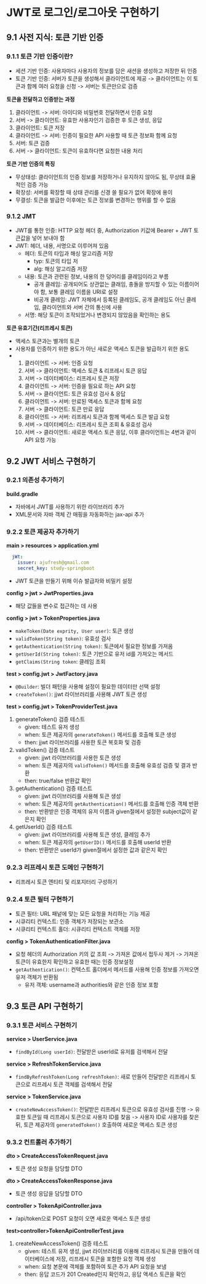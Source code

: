 # JWT로 로그인/로그아웃 구현하기

## 9.1 사전 지식: 토큰 기반 인증
### 9.1.1 토큰 기반 인증이란?
- 세션 기반 인증: 사용자마다 사용자의 정보를 담은 새션을 생성하고 저장한 뒤 인증
- 토큰 기반 인증: 서버가 토큰을 생성해서 클라이언트에 제공 -> 클라이언트는 이 토큰과 함께 여러 요청을 신청 -> 서버는 토큰만으로 검증

**토큰을 전달하고 인증받는 과정**
1. 클라이언트 -> 서버: 아이디와 비밀번호 전달하면서 인증 요청
2. 서버 -> 클라이언트: 유효한 사용자인기 검증한 후 토큰 생성, 응답
3. 클라이언트: 토큰 저장
4. 클라이언트 -> 서버: 인증이 필요한 API 사용할 때 토큰 정보화 함께 요청
5. 서버: 토큰 검증
6. 서버 -> 클라이언트: 토큰이 유효하다면 요청한 내용 처리

**토큰 기반 인증의 특징**
- 무상태성: 클라이언트의 인증 정보를 저장하거나 유지하지 않아도 됨, 무상태 효율적인 검증 가능
- 확장성: 서버를 확장할 때 상태 관리를 신경 쓸 필요가 없어 확장에 용이
- 무결성: 토큰을 발급한 이후에는 토큰 정보를 변경하는 행위를 할 수 없음

### 9.1.2 JMT
- JWT를 통한 인증: HTTP 요청 헤더 중, Authorization 키값에 Bearer + JWT 토큰값을 넣어 보내야 함
- JWT: 헤더, 내용, 서명으로 이루어져 있음
  - 헤더: 토큰의 타입과 해싱 알고리즘 저장
    - typ: 토큰의 타입 저
    - alg: 해싱 알고리즘 저장
  - 내용: 토큰과 관련된 정보, 내용의 한 덩어리를 클레임이라고 부름
    - 공개 클레임: 공개되어도 상관없는 클래임, 충돌을 방지할 수 있는 이름이어야 함, 보통 클레임 이름을 URI로 설정
    - 비공개 클레임: JWT 자체에서 등록된 클레임도, 공개 클레임도 아닌 클레임, 클라이언트와 서버 간의 통신에 사용 
  - 서명: 해당 토큰이 조작되었거나 변경되지 않았음을 확인하는 용도

**토큰 유효기간(리프레시 토큰)**
- 액세스 토큰과는 별개의 토큰 
- 사용자를 인증하기 위한 용도가 아닌 새로운 액세스 토큰을 발급하기 위한 용도
- 1. 클라이언트 -> 서버: 인증 요청
  1. 서버 -> 클라이언트: 액세스 토큰 & 리프레시 토큰 응답
  2. 서버 -> 데이터베이스: 리프레시 토큰 저장
  3. 클라이언트 -> 서버: 인증을 필요로 하는 API 요청
  4. 서버 -> 클라이언트: 토큰 유효성 검사 & 응답 
  5. 클라이언트 -> 서버: 만료된 액세스 토큰과 함께 요청
  6. 서버 -> 클라이언트: 토큰 만료 응답
  7. 클라이언트 -> 서버: 리프레시 토큰과 함께 액세스 토큰 발급 요청
  8. 서버 -> 데이터베이스: 리프레시 토큰 조회 & 유효성 검사
  9. 서버 -> 클라이언트: 새로운 액세스 토큰 응답, 이후 클라이언트는 4번과 같이 API 요청 가능

## 9.2 JWT 서비스 구현하기
### 9.2.1 의존성 추가하기
**build.gradle**

- 자바에서 JWT를 사용하기 위한 라이브러리 추가
- XML문서와 자바 객체 간 매핑을 자동화하는 jax-api 추가 

### 9.2.2 토큰 제공자 추가하기
**main > resources > application.yml**
  ```yaml
    jWt:
      issuer: ajufresh@gmail.com
      secret_key: study-springboot
  ```
- JWT 토큰을 만들기 위해 이슈 발급자와 비밀키 설정 

**config > jwt > JwtProperties.java**
- 해당 값들을 변수로 접근하는 데 사용 

**config > jwt > TokenProperties.java**
- `makeToken(Date exprity, User user)`: 토큰 생성
- `validToken(String token)`: 유효성 검사
- `getAuthentication(String token)`: 토큰에서 필요한 정보를 가져옴 
- `getUserId(String token)`: 토큰 기반으로 유저 id를 가져오는 메서드
- `getClaims(String token`: 클레임 조회 

**test > config.jwt > JwtFactory.java**
- `@Builder`: 빌더 패턴을 사용해 설정이 필요한 데이터만 선택 설정
- `createToken()`: jjwt 라이브러리를 사용해 JWT 토큰 생성

**test > config.jwt > TokenProviderTest.java**
1. generateToken() 검증 테스트
   - given: 테스트 유저 생성
   - when: 토큰 제공자의 `generateToken()` 메서드를 호출해 토큰 생성
   - then: jjwt 라이브러리를 사용한 토큰 복호화 및 검증
2. validToken() 검증 테스트
   - given: jjwt 라이브러리를 사용한 토큰 생성
   - when: 토큰 제공자의 `validToken()` 메서드를 호출해 유효성 검증 및 결과 반환
   - then: true/false 반환값 확인 
3. getAuthentication() 검증 테스트
    - given: jjwt 라이브러리를 사용해 토큰 생성
    - when: 토큰 제공자의 `getAuthentication()` 메서드를 호출해 인증 객체 반환
    - then: 반환받은 인증 객체의 유저 이름과 given절에서 설정한 subject값이 같은지 확인 
4. getUserId() 검증 테스트
    - given: jjwt 라이브러리를 사용해 토큰 생성, 클레임 추가
    - when: 토큰 제공자의 `getUserID()` 메서드를 호출해 userId 반환
    - then: 반환받은 userId가 given절에서 설정한 값과 같은지 확인
   
### 9.2.3 리프레시 토큰 도메인 구현하기
- 리프레시 토큰 엔티티 및 리포지터리 구성하기 

### 9.2.4 토큰 필터 구현하기
- 토큰 필터: URL 패넡에 맞는 모든 요청을 처리하는 기능 제공
- 시큐리티 컨텍스트: 인증 객체가 저장되는 보관소
- 시큐리티 컨텍스트 홀더: 시큐리티 컨텍스트 객체를 저장

**config > TokenAuthenticationFilter.java**
- 요청 헤더의 Authorization 키의 값 조회 -> 가져온 값에서 접두사 제거 -> 가져온 토큰이 유효한지 확인하고 유효한 때는 인증 정보설정
- `getAuthentication()`: 컨텍스트 홀더에서 메서드를 사용해 인증 정보를 가져오면 유저 객체가 반환됨
    - 유저 객체: username과 authorities와 같은 인증 정보 포함

## 9.3 토큰 API 구현하기
### 9.3.1 토큰 서비스 구현하기
**service > UserService.java**
- `findById(Long userId)`: 전달받은 userId로 유저를 검색해서 전달

**service > RefreshTokenService.java**
- `findByRefreshToken(Long refreshToken)`: 새로 만들어 전달받은 리프레시 토큰으로 리프레시 토큰 객체를 검색해서 전달

**service > TokenService.java**
- `createNewAccessToken()`: 전달받은 리프레시 토큰으로 유효성 검사를 진행 -> 유효한 토큰일 때 리프레시 토큰으로 사용자 ID를 찾음 -> 사용자 ID로 사용자를 찾은 뒤, 토큰 제공자의 `generatedToken()` 호출하여 새로운 액세스 토큰 생성 

### 9.3.2 컨트롤러 추가하기 
**dto > CreateAccessTokenRequest.java**
- 토큰 생성 요청을 담당할 DTO

**dto > CreateAccessTokenResponse.java**
- 토큰 생성 응답을 담당할 DTO

**controller > TokenApiController.java**
- /api/token으로 POST 요청이 오면 새로운 액세스 토큰 생성

**test>controller>TokenApiControllerTest.java**
1. createNewAccessToken() 검증 테스트
    - given: 테스트 유저 생성, jjwt 라이브러리를 이용해 리프레시 토큰을 만들어 데이터베이스에 저장, 리프레시 토큰을 포함한 요청 객체 생성 
    - when: 요청 본문에 객체를 포함하여 토큰 추가 API 요청을 보냄
    - then: 응답 코드가 201 Created인지 확인하고, 응답 액세스 토큰을 확인